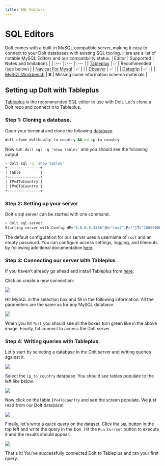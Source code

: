 ```yaml
---
title: SQL Editors
---
```


# SQL Editors

Dolt comes with a built-in MySQL compatible server, making it easy to connect to your Dolt databases with existing SQL tooling. Here are a list of notable MySQL Editors and our compatibility status.
| Editor | Supported | Notes and limitations |
| :--- | :--- | :--- |
| [Tableplus](https://tableplus.com/) | ✅ | Recommended (see below) |
| [Navicat For Mysql](https://www.navicat.com/en/products/navicat-for-mysql) | ✅ | |
| [Dbeaver](https://dbeaver.io/) | ✅ | |
| [Datagrip](https://www.jetbrains.com/datagrip/) | ✅ | |
| [MySQL Workbench](https://www.mysql.com/products/workbench/) | ❌ | Missing some information schema materials |

## Setting up Dolt with Tableplus

[Tableplus](https://tableplus.com/) is the recommended SQL editor to use with Dolt. Let's clone a Dolt repo and connect it to Tableplus.

### Step 1: Cloning a database.

Open your terminal and clone the following [database](https://www.dolthub.com/repositories/dolthub/ip-to-country/data/master).

```bash
dolt clone dolthub/ip-to-country && cd ip-to-country
```

Now run: `dolt sql -q 'show tables'` and you should see the following output

```bash
> dolt sql -q 'show tables'
+---------------+
| Table         |
+---------------+
| IPv4ToCountry |
| IPv6ToCountry |
+---------------+
```

### Step 2: Setting up your server

Dolt's sql server can be started with one command.

``` bash
> dolt sql-server
Starting server with Config HP="0.0.0.0:3306"|U="root"|P=""|T="28800000"|R="false"|L="info"
```

The default configuration for our server uses a username of `root` and an empty password. You can configure access settings, logging, and timeouts by following additional documentation [here](https://docs.dolthub.com/reference/cli#dolt-sql-server).

### Step 3: Connecting our server with Tableplus

If you haven't already go ahead and install Tableplus from [here](https://tableplus.com/download):

Click on create a new connection:

![](../.gitbook/assets/tableplus-create-new-connection.png)

Hit MySQL in the selection box and fill in the following information. All the parameters are the same as for any MySQL database.

![](../.gitbook/assets/tableplus-connect-info.png)

When you hit `Test` you should see all the boxes turn green like in the above image. Finally, hit connect
to access the Dolt server.

### Step 4: Writing queries with Tableplus

Let's start by selecting a database in the Dolt server and writing queries against it.

![](../.gitbook/assets/select-db-tableplus.png)

Select the `ip_to_country` database. You should see tables populate to the left like below.

![](../.gitbook/assets/tables-on-left-tableplus.png)

Now click on the table `IPv4ToCountry` and see the screen populate. We just read from our Dolt database!

![](../.gitbook/assets/open-table-tableplus.png)

Finally, let's write a quick query on the dataset. Click the `SQL` button in the top left and write the query in the box. Hit the `Run Current` button to execute it and the results should appear:

![](../.gitbook/assets/run-query-tableplus.png)

That's it! You've successfully connected Dolt to Tableplus and ran your first query.